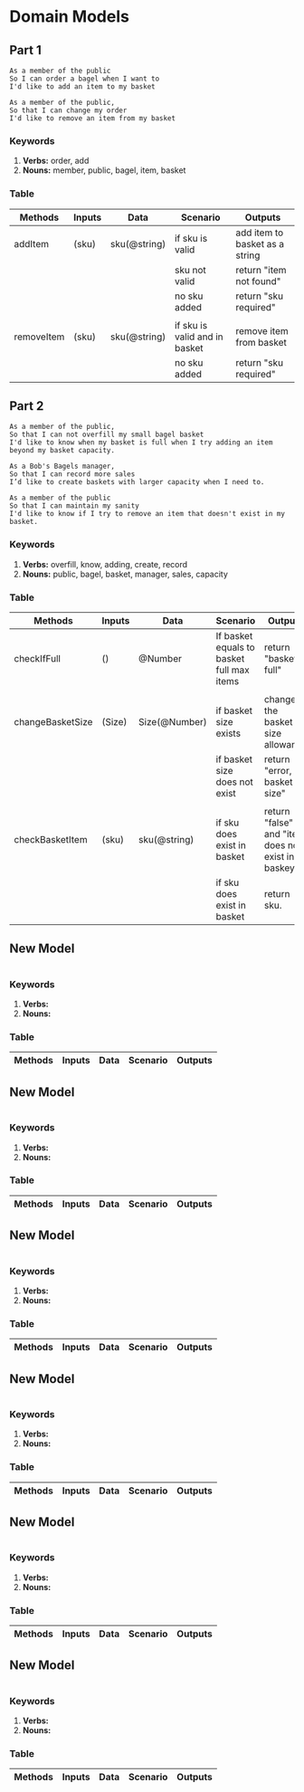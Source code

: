 # Domain Models

## Part 1

```
As a member of the public
So I can order a bagel when I want to
I'd like to add an item to my basket
```

```
As a member of the public,
So that I can change my order
I'd like to remove an item from my basket
```

### Keywords

1. **Verbs:** order, add
2. **Nouns:** member, public, bagel, item, basket

### Table

| Methods | Inputs | Data | Scenario | Outputs
| ------ | ------ | ------ | ----- | ------
|addItem|(sku)|sku(@string)|if sku is valid| add item to basket as a string
||||sku not valid|return "item not found"
||||no sku added| return "sku required"
|||||
|removeItem|(sku)|sku(@string)|if sku is valid and in basket| remove item from basket
||||no sku added| return "sku required"


## Part 2

```
As a member of the public,
So that I can not overfill my small bagel basket
I'd like to know when my basket is full when I try adding an item beyond my basket capacity.
```

```
As a Bob's Bagels manager,
So that I can record more sales
I’d like to create baskets with larger capacity when I need to.
```

```
As a member of the public
So that I can maintain my sanity
I'd like to know if I try to remove an item that doesn't exist in my basket.
```

### Keywords

1. **Verbs:** overfill, know, adding, create, record
2. **Nouns:** public, bagel, basket, manager, sales, capacity

### Table

| Methods | Inputs | Data | Scenario | Outputs
| ------ | ------ | ------ | ----- | -----
|checkIfFull|()|@Number|If basket equals to basket full max items| return "basket is full"
|||||
|changeBasketSize|(Size)|Size(@Number)|if basket size exists| change the basket size allowance
||||if basket size does not exist| return "error, set basket size"
|||||
|checkBasketItem|(sku)|sku(@string)|if sku does exist in basket| return "false" and "item does not exist in baskey"
||||if sku does exist in basket| return sku.


## New Model

```

```

### Keywords

1. **Verbs:** 
2. **Nouns:** 

### Table

| Methods | Inputs | Data | Scenario | Outputs
| ------ | ------ | ------ | ----- | -----



## New Model

```

```

### Keywords

1. **Verbs:** 
2. **Nouns:** 

### Table

| Methods | Inputs | Data | Scenario | Outputs
| ------ | ------ | ------ | ----- | -----



## New Model

```

```

### Keywords

1. **Verbs:** 
2. **Nouns:** 

### Table

| Methods | Inputs | Data | Scenario | Outputs
| ------ | ------ | ------ | ----- | -----



## New Model

```

```

### Keywords

1. **Verbs:** 
2. **Nouns:** 

### Table

| Methods | Inputs | Data | Scenario | Outputs
| ------ | ------ | ------ | ----- | -----



## New Model

```

```

### Keywords

1. **Verbs:** 
2. **Nouns:** 

### Table

| Methods | Inputs | Data | Scenario | Outputs
| ------ | ------ | ------ | ----- | -----



## New Model

```

```

### Keywords

1. **Verbs:** 
2. **Nouns:** 

### Table

| Methods | Inputs | Data | Scenario | Outputs
| ------ | ------ | ------ | ----- | -----



